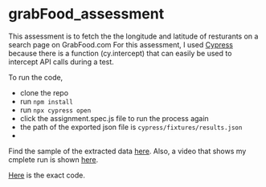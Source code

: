 # grabFood_assessment

This assessment is to fetch the the longitude and latitude of resturants on a search page on GrabFood.com 
For this assessment, I used [Cypress](https://cypress.io) because there is a function (cy.intercept) that can easily be used to intercept API calls during a test.

To run the code, 
- clone the repo
- run `npm install`
- run `npx cypress open`
- click the assignment.spec.js file to run the process again
- the path of the exported json file is `cypress/fixtures/results.json`
- 

Find the sample of the extracted data [here](https://github.com/odetolataiwo/grabFood_assessment/blob/main/restuarants.json).
Also, a video that shows my cmplete run is shown [here](https://drive.google.com/file/d/1FpaG8AsYZO4Sp0OV6XH7GHTckRkfEijc/view?usp=sharing).

[Here](https://github.com/odetolataiwo/grabFood_assessment/blob/main/cypress/integration/assignment.spec.js) is the exact code.
